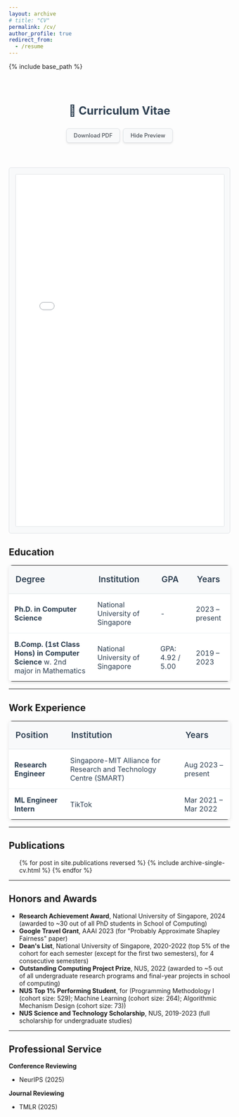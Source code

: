 ```yaml
---
layout: archive
# title: "CV"
permalink: /cv/
author_profile: true
redirect_from:
  - /resume
---
```


{% include base_path %}

<style>
:root {
  /* Light mode colors */
  --text-primary: #2c3e50;
  --text-secondary: #495057;
  --bg-primary: #fff;
  --bg-secondary: #f8f9fa;
  --bg-tertiary: #f8f9fa;
  --border-color: #dee2e6;
  --border-hover-color: #adb5bd;
  --button-bg: #f8f9fa;
  --button-text: #495057;
  --table-border: #ecf0f1;
}

html[data-theme="dark"] {
  /* Dark mode colors */
  --text-primary: #f1f5f9;
  --text-secondary: #cbd5e0;
  --bg-primary: #1e293b;
  --bg-secondary: #334155;
  --bg-tertiary: #334155;
  --border-color: #64748b;
  --border-hover-color: #94a3b8;
  --button-bg: #334155;
  --button-text: #f1f5f9;
  --table-border: #475569;
  --table-header-bg: #2d3748;
  --table-row-hover: #374151;
}

.cv-button {
  display: inline-block;
  padding: 8px 16px;
  background: var(--button-bg);
  color: var(--button-text);
  text-decoration: none;
  border-radius: 6px;
  border: 1px solid var(--border-color);
  transition: all 0.3s ease;
  font-size: 0.9em;
  font-weight: 500;
  box-shadow: 0 2px 4px rgba(0, 0, 0, 0.1);
}

html[data-theme="dark"] .cv-button {
  box-shadow: 0 2px 8px rgba(0, 0, 0, 0.2);
}

.cv-button:hover {
  background: var(--bg-secondary);
  border-color: var(--border-hover-color);
  color: var(--button-text);
  text-decoration: none;
  transform: translateY(-1px);
  box-shadow: 0 4px 12px rgba(0, 0, 0, 0.15);
}

html[data-theme="dark"] .cv-button:hover {
  box-shadow: 0 4px 16px rgba(0, 0, 0, 0.3);
}

.cv-preview-container {
  margin: 2em 0;
  text-align: center;
  background: var(--bg-tertiary);
  padding: 1em;
  border-radius: 5px;
  border: 1px solid var(--border-color);
  transition: background-color 0.3s ease, border-color 0.3s ease;
}

.cv-table {
  width: 100%;
  color: var(--text-primary);
  border-collapse: collapse;
  margin: 1em 0;
  background: var(--bg-primary);
  transition: background-color 0.3s ease, color 0.3s ease;
  border-radius: 8px;
  overflow: hidden;
  box-shadow: 0 2px 8px rgba(0, 0, 0, 0.1);
}

html[data-theme="dark"] .cv-table {
  box-shadow: 0 2px 8px rgba(0, 0, 0, 0.3);
}

.cv-table thead tr {
  border-bottom: 2px solid var(--table-border);
  background: var(--table-header-bg, var(--bg-secondary));
}

.cv-table th {
  padding: 1em 0.8em;
  text-align: left;
  font-size: 1.2em;
  color: var(--text-primary);
  font-weight: 600;
  background: var(--table-header-bg, var(--bg-secondary));
}

.cv-table td {
  padding: 0.9em 0.8em;
  font-size: 1em;
  border-bottom: 1px solid var(--table-border);
  transition: background-color 0.2s ease;
}

.cv-table tbody tr:hover {
  background: var(--table-row-hover, var(--bg-secondary));
}

.cv-table tbody tr:last-child td {
  border-bottom: none;
}
</style>

<div style="text-align: center; margin: 2em 0; padding: 1em;">
  <h2 style="margin-bottom: 1em; font-size: 1.8em; color: var(--text-primary);">📄 Curriculum Vitae</h2>
  <div style="display: flex; justify-content: center; gap: 0.5em; flex-wrap: wrap; margin-bottom: 1em;">
    <a href="{{ base_path }}/files/cv.pdf" class="cv-button">
      <i class="fas fa-download"></i> Download PDF
    </a>
    <a href="#" onclick="togglePreview(); return false;" class="cv-button">
      <i class="fas fa-eye-slash"></i> Hide Preview
    </a>
  </div>
</div>

<div id="cv-preview" class="cv-preview-container">
  <iframe src="{{ base_path }}/files/cv.pdf" 
          style="width: 100%; height: 800px; border: 1px solid var(--border-color); border-radius: 3px;"
          title="CV Preview">
    <p>Your browser does not support PDFs. <a href="{{ base_path }}/files/cv.pdf">Download the PDF</a> instead.</p>
  </iframe>
</div>

<script>
function togglePreview() {
  var preview = document.getElementById('cv-preview');
  var toggleBtn = document.querySelector('a[onclick="togglePreview(); return false;"]');
  
  if (preview.style.display === 'none') {
    preview.style.display = 'block';
    toggleBtn.innerHTML = '<i class="fas fa-eye-slash"></i> Hide Preview';
  } else {
    preview.style.display = 'none';
    toggleBtn.innerHTML = '<i class="fas fa-eye"></i> Show Preview';
  }
}
</script>

## Education

<table class="cv-table">
  <thead>
    <tr>
      <th>Degree</th>
      <th>Institution</th>
      <th>GPA</th>
      <th>Years</th>
    </tr>
  </thead>
  <tbody>
    <tr>
      <td><strong>Ph.D. in Computer Science</strong></td>
      <td>National University of Singapore</td>
      <td>-</td>
      <td>2023 – present</td>
    </tr>
    <tr>
      <td><strong>B.Comp. (1st Class Hons) in Computer Science</strong> w. 2nd major in Mathematics</td>
      <td>National University of Singapore</td>
      <td>GPA: 4.92 / 5.00</td>
      <td>2019 – 2023</td>
    </tr>
  </tbody>
</table>

---

## Work Experience

<table class="cv-table">
  <thead>
    <tr>
      <th>Position</th>
      <th>Institution</th>
      <th>Years</th>
    </tr>
  </thead>
  <tbody>
    <tr>
      <td><strong>Research Engineer</strong></td>
      <td>Singapore-MIT Alliance for Research and Technology Centre (SMART)</td>
      <td>Aug 2023 – present</td>
    </tr>
    <tr>
      <td><strong>ML Engineer Intern</strong></td>
      <td>TikTok</td>
      <td>Mar 2021 – Mar 2022</td>
    </tr>
  </tbody>
</table>

---

## Publications

<ul>{% for post in site.publications reversed %}
  {% include archive-single-cv.html %}
{% endfor %}</ul>

---

## Honors and Awards

- **Research Achievement Award**, National University of Singapore, 2024 (awarded to ~30 out of all PhD students in School of Computing)
- **Google Travel Grant**, AAAI 2023 (for "Probably Approximate Shapley Fairness" paper)
- **Dean's List**, National University of Singapore, 2020-2022 (top 5% of the cohort for each semester (except for the first two semesters), for 4 consecutive semesters)
- **Outstanding Computing Project Prize**, NUS, 2022 (awarded to ~5 out of all undergraduate research programs and final-year projects in school of computing)
- **NUS Top 1% Performing Student**, for (Programming Methodology I (cohort size: 529); Machine Learning (cohort size: 264); Algorithmic Mechanism Design (cohort size: 73))
- **NUS Science and Technology Scholarship**, NUS, 2019-2023 (full scholarship for undergraduate studies)

---

## Professional Service

**Conference Reviewing**
- NeurIPS (2025)

**Journal Reviewing**
- TMLR (2025)


<!-- 
## Talks and Presentations

<ul>{% for post in site.talks reversed %}
  {% include archive-single-talk-cv.html  %}
{% endfor %}</ul>

--- -->
<!-- 
## Teaching Experience

<ul>{% for post in site.teaching reversed %}
  {% include archive-single-cv.html %}
{% endfor %}</ul> -->
